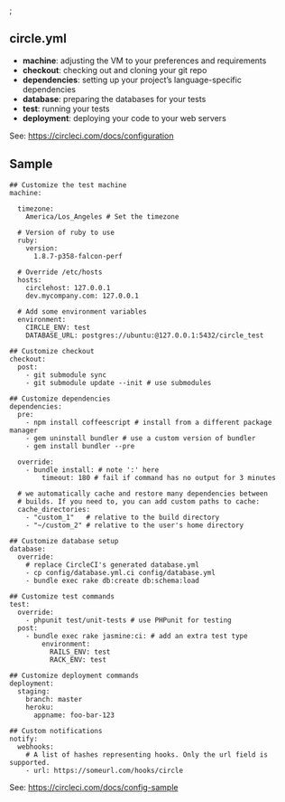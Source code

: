 ;

circle.yml
----------

-   **machine**: adjusting the VM to your preferences and requirements
-   **checkout**: checking out and cloning your git repo
-   **dependencies**: setting up your project’s language-specific dependencies
-   **database**: preparing the databases for your tests
-   **test**: running your tests
-   **deployment**: deploying your code to your web servers

See: <a href="https://circleci.com/docs/configuration" class="uri">https://circleci.com/docs/configuration</a>

Sample
------

    ## Customize the test machine
    machine:

      timezone:
        America/Los_Angeles # Set the timezone

      # Version of ruby to use
      ruby:
        version:
          1.8.7-p358-falcon-perf

      # Override /etc/hosts
      hosts:
        circlehost: 127.0.0.1
        dev.mycompany.com: 127.0.0.1

      # Add some environment variables
      environment:
        CIRCLE_ENV: test
        DATABASE_URL: postgres://ubuntu:@127.0.0.1:5432/circle_test

    ## Customize checkout
    checkout:
      post:
        - git submodule sync
        - git submodule update --init # use submodules

    ## Customize dependencies
    dependencies:
      pre:
        - npm install coffeescript # install from a different package manager
        - gem uninstall bundler # use a custom version of bundler
        - gem install bundler --pre

      override:
        - bundle install: # note ':' here
            timeout: 180 # fail if command has no output for 3 minutes

      # we automatically cache and restore many dependencies between
      # builds. If you need to, you can add custom paths to cache:
      cache_directories:
        - "custom_1"   # relative to the build directory
        - "~/custom_2" # relative to the user's home directory

    ## Customize database setup
    database:
      override:
        # replace CircleCI's generated database.yml
        - cp config/database.yml.ci config/database.yml
        - bundle exec rake db:create db:schema:load

    ## Customize test commands
    test:
      override:
        - phpunit test/unit-tests # use PHPunit for testing
      post:
        - bundle exec rake jasmine:ci: # add an extra test type
            environment:
              RAILS_ENV: test
              RACK_ENV: test

    ## Customize deployment commands
    deployment:
      staging:
        branch: master
        heroku:
          appname: foo-bar-123

    ## Custom notifications
    notify:
      webhooks:
        # A list of hashes representing hooks. Only the url field is supported.
        - url: https://someurl.com/hooks/circle

See: <a href="https://circleci.com/docs/config-sample" class="uri">https://circleci.com/docs/config-sample</a>
